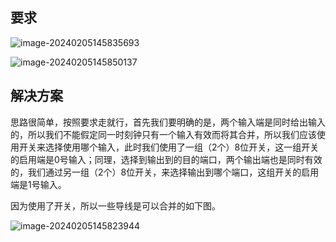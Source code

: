 ## 要求

![image-20240205145835693](C:\Users\Lenovo\AppData\Roaming\Typora\typora-user-images\image-20240205145835693.png)

![image-20240205145850137](C:\Users\Lenovo\AppData\Roaming\Typora\typora-user-images\image-20240205145850137.png)

## 解决方案

思路很简单，按照要求走就行，首先我们要明确的是，两个输入端是同时给出输入的，所以我们不能假定同一时刻钟只有一个输入有效而将其合并，所以我们应该使用开关来选择使用哪个输入，此时我们使用了一组（2个）8位开关，这一组开关的启用端是0号输入；同理，选择到输出到的目的端口，两个输出端也是同时有效的，我们通过另一组（2个）8位开关，来选择输出到哪个端口，这组开关的启用端是1号输入。

因为使用了开关，所以一些导线是可以合并的如下图。

![image-20240205145823944](C:\Users\Lenovo\AppData\Roaming\Typora\typora-user-images\image-20240205145823944.png)